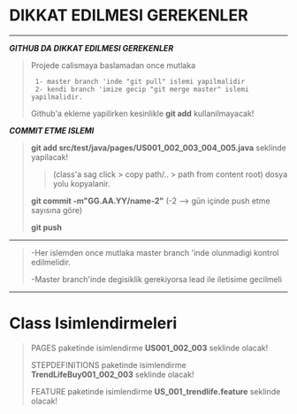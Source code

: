 # DIKKAT EDILMESI GEREKENLER

***

***GITHUB DA DIKKAT EDILMESI GEREKENLER***
> Projede calismaya baslamadan once mutlaka
>
>      1- master branch 'inde "git pull" islemi yapilmalidir
>      2- kendi branch 'imize gecip "git merge master" islemi yapilmalidir.
> Github'a ekleme yapilirken kesinlikle **git add** kullanilmayacak!

***COMMIT ETME ISLEMI***
> **git add src/test/java/pages/US001_002_003_004_005.java** seklinde yapilacak!
>> (class'a sag click > copy path/.. > path from content root) dosya yolu kopyalanir.
>
> **git commit -m"GG.AA.YY/name-2"** (-2 --> gün içinde push etme sayısına göre)
>
> **git push**

***
> -Her islemden once mutlaka master branch 'inde olunmadigi kontrol edilmelidir.
>
> -Master branch'inde degisiklik gerekiyorsa lead ile iletisime gecilmeli
***

# Class Isimlendirmeleri
>  PAGES paketinde isimlendirme **US001_002_003** seklinde olacak!
>
>  STEPDEFINITIONS paketinde isimlendirme **TrendLifeBuy001_002_003** seklinde olacak!
>
>  FEATURE paketinde isimlendirme **US_001_trendlife.feature** seklinde olacak!
